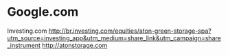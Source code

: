 # Google.com
Investing.com
http://br.investing.com/equities/aton-green-storage-spa?utm_source=investing_app&utm_medium=share_link&utm_campaign=share_instrument
http://atonstorage.com

